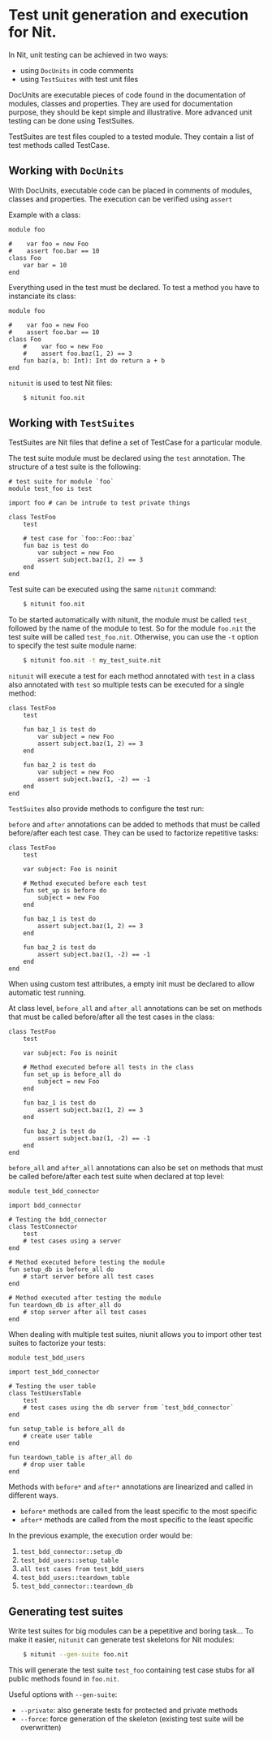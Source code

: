 # Test unit generation and execution for Nit.

In Nit, unit testing can be achieved in two ways:

* using `DocUnits` in code comments
* using `TestSuites` with test unit files

DocUnits are executable pieces of code found in the documentation of modules,
classes and properties.
They are used for documentation purpose, they should be kept simple and illustrative.
More advanced unit testing can be done using TestSuites.

TestSuites are test files coupled to a tested module.
They contain a list of test methods called TestCase.

## Working with `DocUnits`

With DocUnits, executable code can be placed in comments of modules, classes and properties.
The execution can be verified using `assert`

Example with a class:

	module foo

	#    var foo = new Foo
	#    assert foo.bar == 10
	class Foo
		var bar = 10
	end

Everything used in the test must be declared.
To test a method you have to instanciate its class:

	module foo

	#    var foo = new Foo
	#    assert foo.bar == 10
	class Foo
		#    var foo = new Foo
		#    assert foo.baz(1, 2) == 3
		fun baz(a, b: Int): Int do return a + b
	end

`nitunit` is used to test Nit files:

~~~bash
	$ nitunit foo.nit
~~~

## Working with `TestSuites`

TestSuites are Nit files that define a set of TestCase for a particular module.

The test suite module must be declared using the `test` annotation.
The structure of a test suite is the following:

~~~nitish
# test suite for module `foo`
module test_foo is test

import foo # can be intrude to test private things

class TestFoo
	test

	# test case for `foo::Foo::baz`
	fun baz is test do
		var subject = new Foo
		assert subject.baz(1, 2) == 3
	end
end
~~~

Test suite can be executed using the same `nitunit` command:

~~~bash
	$ nitunit foo.nit
~~~

To be started automatically with nitunit, the module must be called `test_`
followed by the name of the module to test.
So for the module `foo.nit` the test suite will be called `test_foo.nit`.
Otherwise, you can use the `-t` option to specify the test suite module name:

~~~bash
	$ nitunit foo.nit -t my_test_suite.nit
~~~

`nitunit` will execute a test for each method annotated with `test` in a class also annotated with `test`
so multiple tests can be executed for a single method:

~~~nitish
class TestFoo
	test

	fun baz_1 is test do
		var subject = new Foo
		assert subject.baz(1, 2) == 3
	end

	fun baz_2 is test do
		var subject = new Foo
		assert subject.baz(1, -2) == -1
	end
end
~~~

`TestSuites` also provide methods to configure the test run:

`before` and `after` annotations can be added to methods that must be called before/after each test case.
They can be used to factorize repetitive tasks:

~~~nitish
class TestFoo
	test

	var subject: Foo is noinit

	# Method executed before each test
	fun set_up is before do
		subject = new Foo
	end

	fun baz_1 is test do
		assert subject.baz(1, 2) == 3
	end

	fun baz_2 is test do
		assert subject.baz(1, -2) == -1
	end
end
~~~

When using custom test attributes, a empty init must be declared to allow automatic test running.

At class level, `before_all` and `after_all` annotations can be set on methods that must be called before/after all the test cases in the class:

~~~nitish
class TestFoo
	test

	var subject: Foo is noinit

	# Method executed before all tests in the class
	fun set_up is before_all do
		subject = new Foo
	end

	fun baz_1 is test do
		assert subject.baz(1, 2) == 3
	end

	fun baz_2 is test do
		assert subject.baz(1, -2) == -1
	end
end
~~~

`before_all` and `after_all` annotations can also be set on methods that must be called before/after each test suite when declared at top level:

~~~nitish
module test_bdd_connector

import bdd_connector

# Testing the bdd_connector
class TestConnector
	test
	# test cases using a server
end

# Method executed before testing the module
fun setup_db is before_all do
	# start server before all test cases
end

# Method executed after testing the module
fun teardown_db is after_all do
	# stop server after all test cases
end
~~~

When dealing with multiple test suites, niunit allows you to import other test suites to factorize your tests:

~~~nitish
module test_bdd_users

import test_bdd_connector

# Testing the user table
class TestUsersTable
	test
	# test cases using the db server from `test_bdd_connector`
end

fun setup_table is before_all do
	# create user table
end

fun teardown_table is after_all do
	# drop user table
end
~~~

Methods with `before*` and `after*` annotations are linearized and called in different ways.

* `before*` methods are called from the least specific to the most specific
* `after*` methods are called from the most specific to the least specific

In the previous example, the execution order would be:

1. `test_bdd_connector::setup_db`
2. `test_bdd_users::setup_table`
3. `all test cases from test_bdd_users`
4. `test_bdd_users::teardown_table`
5. `test_bdd_connector::teardown_db`

## Generating test suites

Write test suites for big modules can be a pepetitive and boring task...
To make it easier, `nitunit` can generate test skeletons for Nit modules:

~~~bash
	$ nitunit --gen-suite foo.nit
~~~

This will generate the test suite `test_foo` containing test case stubs for all public
methods found in `foo.nit`.

Useful options with `--gen-suite`:

* `--private`: also generate tests for protected and private methods
* `--force`: force generation of the skeleton (existing test suite will be overwritten)
